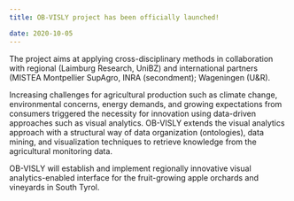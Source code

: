 ```yaml
---
title: OB-VISLY project has been officially launched!

date: 2020-10-05
---
```


The project aims at applying cross-disciplinary methods in collaboration with regional (Laimburg Research, UniBZ) and international partners (MISTEA Montpellier SupAgro, INRA (secondment); Wageningen (U&R).


<!--more-->


Increasing challenges for agricultural production such as climate change, environmental concerns, energy demands, and growing expectations from consumers triggered the necessity for innovation using data-driven approaches such as visual analytics. OB-VISLY extends the visual analytics approach with a structural way of data organization (ontologies), data mining, and visualization techniques to retrieve knowledge from the agricultural monitoring data.

OB-VISLY will establish and implement regionally innovative visual analytics-enabled interface for the fruit-growing apple orchards and vineyards in South Tyrol.


